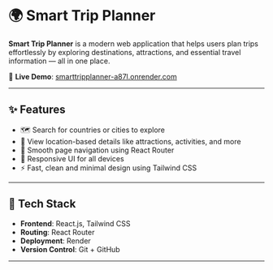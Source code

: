# 🌍 Smart Trip Planner

**Smart Trip Planner** is a modern web application that helps users plan trips effortlessly by exploring destinations, attractions, and essential travel information — all in one place.

🔗 **Live Demo**: [smarttripplanner-a87l.onrender.com](https://smarttripplanner-a87l.onrender.com)

---

## ✨ Features

- 🗺️ Search for countries or cities to explore  
- 🧭 View location-based details like attractions, activities, and more  
- 🔄 Smooth page navigation using React Router  
- 📱 Responsive UI for all devices  
- ⚡ Fast, clean and minimal design using Tailwind CSS  

---

## 🚀 Tech Stack

- **Frontend**: React.js, Tailwind CSS  
- **Routing**: React Router  
- **Deployment**: Render  
- **Version Control**: Git + GitHub  

---

